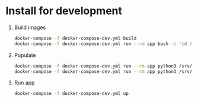 # Install for development

1. Build images

    ```sh
    docker-compose -f docker-compose-dev.yml build
    docker-compose -f docker-compose-dev.yml run --rm app bash -c 'cd /srv/public/js/ && npm install'
    ```

2. Populate

    ```sh
    docker-compose -f docker-compose-dev.yml run --rm app python3 /srv/manage.py migrate
    docker-compose -f docker-compose-dev.yml run --rm app python3 /srv/manage.py loaddata /srv/apps/users/fixtures/admin.json
    ```

3. Run app

    ```sh
    docker-compose -f docker-compose-dev.yml up
    ```
